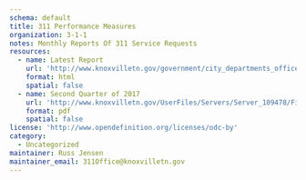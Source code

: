 ```yaml
---
schema: default
title: 311 Performance Measures
organization: 3-1-1
notes: Monthly Reports Of 311 Service Requests
resources:
  - name: Latest Report
    url: 'http://www.knoxvilletn.gov/government/city_departments_offices/311/performance_measures/'
    format: html
    spatial: false
  - name: Second Quarter of 2017
    url: 'http://www.knoxvilletn.gov/UserFiles/Servers/Server_109478/File/311/Reports/2017_2ndQtr.pdf'
    format: pdf
    spatial: false
license: 'http://www.opendefinition.org/licenses/odc-by'
category:
  - Uncategorized
maintainer: Russ Jensen
maintainer_email: 311Office@knoxvilletn.gov
---
```

